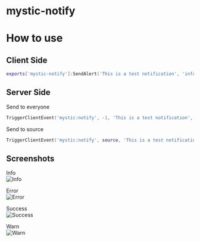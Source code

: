 # mystic-notify

# How to use
## Client Side
```lua
exports['mystic-notify']:SendAlert('This is a test notification', 'info')
```

## Server Side
Send to everyone
```lua
TriggerClientEvent('mystic:notify', -1, 'This is a test notification', 'info')
```
Send to source
```lua
TriggerClientEvent('mystic:notify', source, 'This is a test notification', 'info')
```

## Screenshots
Info \
![Info](https://cdn.izmystic.gay/images/7ebqvqgb.png) 

Error \
![Error](https://cdn.izmystic.gay/images/8cc0td3t.png)

Success \
![Success](https://cdn.izmystic.gay/images/l58s5eew.png) 

Warn \
![Warn](https://cdn.izmystic.gay/images/cb2ymc5s.png) 
